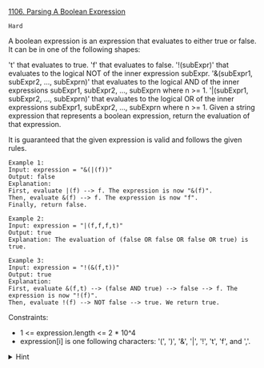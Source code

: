 [1106. Parsing A Boolean Expression](https://leetcode.com/problems/parsing-a-boolean-expression/description/)

`Hard`

A boolean expression is an expression that evaluates to either true or false. It can be in one of the following shapes:

't' that evaluates to true.
'f' that evaluates to false.
'!(subExpr)' that evaluates to the logical NOT of the inner expression subExpr.
'&(subExpr1, subExpr2, ..., subExprn)' that evaluates to the logical AND of the inner expressions subExpr1, subExpr2, ..., subExprn where n >= 1.
'|(subExpr1, subExpr2, ..., subExprn)' that evaluates to the logical OR of the inner expressions subExpr1, subExpr2, ..., subExprn where n >= 1.
Given a string expression that represents a boolean expression, return the evaluation of that expression.

It is guaranteed that the given expression is valid and follows the given rules.

```
Example 1:
Input: expression = "&(|(f))"
Output: false
Explanation: 
First, evaluate |(f) --> f. The expression is now "&(f)".
Then, evaluate &(f) --> f. The expression is now "f".
Finally, return false.

Example 2:
Input: expression = "|(f,f,f,t)"
Output: true
Explanation: The evaluation of (false OR false OR false OR true) is true.

Example 3:
Input: expression = "!(&(f,t))"
Output: true
Explanation: 
First, evaluate &(f,t) --> (false AND true) --> false --> f. The expression is now "!(f)".
Then, evaluate !(f) --> NOT false --> true. We return true.
```

Constraints:

- 1 <= expression.length <= 2 * 10^4
- expression[i] is one following characters: '(', ')', '&', '|', '!', 't', 'f', and ','.

<details>
<summary>Hint</summary>

Write a function "parse" which calls helper functions "parse_or", "parse_and", "parse_not".

</details>